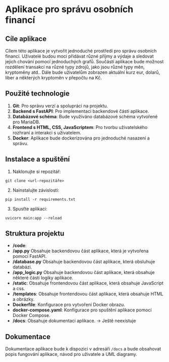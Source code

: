 # Aplikace pro správu osobních financí

## Cíle aplikace

Cílem této aplikace je vytvořit jednoduché prostředí pro správu osobních financí. Uživatelé budou moci přidávat různé příjmy a výdaje a sledovat jejich chování pomocí jednoduchých grafů. Součástí aplikace bude možnost rozdělení transakcí na různé typy zdrojů, jako jsou různé typy měn, kryptoměny atd.. Dále bude uživatelům zobrazen aktuální kurz eur, dolarů, liber a některých kryptoměn v přepočtu na Kč.

## Použité technologie

1. **Git**: Pro správu verzí a spolupráci na projektu.
2. **Backend s FastAPI**: Pro implementaci backendové části aplikace.
3. **Databázové schéma**: Bude využíváno databázové schéma vytvořené pro MariaDB.
4. **Frontend s HTML, CSS, JavaScriptem**: Pro tvorbu uživatelského rozhraní a interakci s uživatelem.
5. **Docker**: Aplikace bude dockerizována pro jednoduché nasazení a správu.

## Instalace a spuštění

1. Naklonujte si repozitář:
````
git clone <url-repozitáře>
````

2. Nainstalujte závislosti:
````
pip install -r requirements.txt
````

3. Spusťte aplikaci:
````
uvicorn main:app --reload
````

## Struktura projektu

- **/code**:
 - **/app.py** Obsahuje backendovou část aplikace, která je vytvořena pomocí FastAPI.
 - **/database.py** Obsahuje backendovou část aplikace, která obsluhuje databázi.
 - **/app_logic.py** Obsahuje backendovou část aplikace, která obsahuje některé části logiky aplikace.
 - **/static**: Obsahuje frontendovou část aplikace, která obsahuje JavaScript a css.
 - **/templates**: Obsahuje frontendovou část aplikace, která obsahuje HTML a obrázky.
 - **Dockerfile**: Konfigurace pro vytvoření Docker obrazu.
 - **docker-compose.yaml**: Konfigurace pro spuštění aplikace pomocí Docker Compose.
- **/docs**: Obsahuje dokumentaci aplikace. -> Ještě neexistuje

## Dokumentace

Dokumentace aplikace bude k dispozici v adresáři `/docs` a bude obsahovat popis fungování aplikace, návod pro uživatele a UML diagramy.
